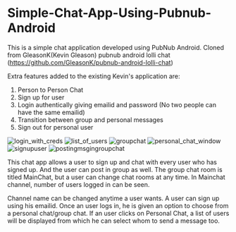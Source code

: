# Simple-Chat-App-Using-Pubnub-Android
This is a simple chat application developed using PubNub Android. Cloned from GleasonK(Kevin Gleason) pubnub android lolli chat (https://github.com/GleasonK/pubnub-android-lolli-chat)

Extra features added to the existing Kevin's application are:
1. Person to Person Chat </br>
2. Sign up for user </br>
3. Login authentically giving emailid and password (No two people can have the same emailid) </br>
4. Transition between group and personal messages </br>
5. Sign out for personal user </br>

![login_with_creds](https://cloud.githubusercontent.com/assets/22554907/22282601/80db4fc4-e2ab-11e6-857b-4fcc7f38305e.png)
![list_of_users](https://cloud.githubusercontent.com/assets/22554907/22282646/c3e6030e-e2ab-11e6-83e8-aec2fbfbf63a.png)
![groupchat](https://cloud.githubusercontent.com/assets/22554907/22282664/e4dcd2c2-e2ab-11e6-8d57-8c7404beffc8.png)
![personal_chat_window](https://cloud.githubusercontent.com/assets/22554907/22282675/fffe5c38-e2ab-11e6-996c-9b05eee925de.png)
![signupuser](https://cloud.githubusercontent.com/assets/22554907/22282731/431bed5a-e2ac-11e6-9d3e-d686286655f1.png)
![postingmsgingroupchat](https://cloud.githubusercontent.com/assets/22554907/22282744/4ec862f0-e2ac-11e6-802b-9a2614999f70.png)


This chat app allows a user to sign up and chat with every user who has signed up. And the user can post in group as well. The group chat room is titled MainChat, but a user can change chat rooms at any time. 
In Mainchat channel, number of users logged in can be seen. 

Channel name can be changed anytime a user wants. A user can sign up using his emailid. Once an user logs in, he is given an option to choose from a personal chat/group chat.
If an user clicks on Personal Chat, a list of users will be displayed from which he can select whom to send a message too.
